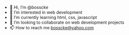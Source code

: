 - 👋 Hi, I’m @bosscke
- 👀 I’m interested in web development 
- 🌱 I’m currently learning html, css, javascript
- 💞️ I’m looking to collaborate on web development projects 
- 📫 How to reach me bosscke@yahoo.com

<!---
bosscke/bosscke is a ✨ special ✨ repository because its `README.md` (this file) appears on your GitHub profile.
You can click the Preview link to take a look at your changes.
--->
